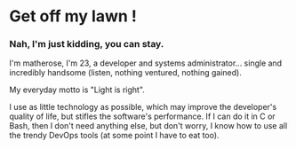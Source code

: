 # Get off my lawn ! 

### Nah, I'm just kidding, you can stay.
I'm matherose, I'm 23, a developer and systems administrator... single and incredibly handsome (listen, nothing ventured, nothing gained).

My everyday motto is "Light is right".

I use as little technology as possible, which may improve the developer's quality of life, but stifles the software's performance.
If I can do it in C or Bash, then I don't need anything else, but don't worry, I know how to use all the trendy DevOps tools (at some point I have to eat too).
